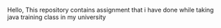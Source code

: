 Hello, This repository contains assignment that i have done while taking java training class in my university